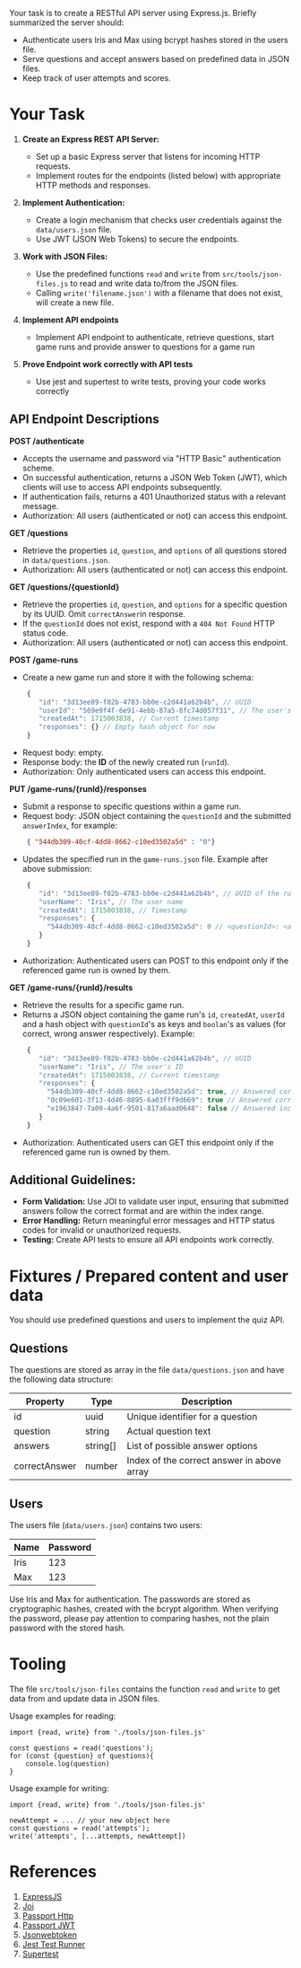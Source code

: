 Your task is to create a RESTful API server using Express.js. Briefly summarized the server should:

- Authenticate users Iris and Max using bcrypt hashes stored in the users file.
- Serve questions and accept answers based on predefined data in JSON files.
- Keep track of user attempts and scores.

# Your Task

1. **Create an Express REST API Server:**
   - Set up a basic Express server that listens for incoming HTTP requests.
   - Implement routes for the endpoints (listed below) with appropriate HTTP methods and responses.

2. **Implement Authentication:**
   - Create a login mechanism that checks user credentials against the `data/users.json` file.
   - Use JWT (JSON Web Tokens) to secure the endpoints.

3. **Work with JSON Files:**
   - Use the predefined functions `read` and `write` from `src/tools/json-files.js` to read and write data to/from the JSON files.
   - Calling `write('filename.json')` with a filename that does not exist, will create a new file.

4. **Implement API endpoints**
   - Implement API endpoint to authenticate, retrieve questions, start game runs 
     and provide answer to questions for a game run

5. **Prove Endpoint work correctly with API tests**
   - Use jest and supertest to write tests, proving your code works correctly 

## API Endpoint Descriptions

**POST /authenticate**
  - Accepts the username and password via "HTTP Basic" authentication scheme.
  - On successful authentication, returns a JSON Web Token (JWT), which clients will use to access API endpoints subsequently.
  - If authentication fails, returns a 401 Unauthorized status with a relevant message.
  - Authorization: All users (authenticated or not) can access this endpoint.

**GET /questions**
 - Retrieve the properties `id`, `question`, and `options` of all questions stored in `data/questions.json`.
 - Authorization: All users (authenticated or not) can access this endpoint.

**GET /questions/{questionId}**
 - Retrieve the properties `id`, `question`, and `options` for a specific question by its UUID. Omit `correctAnswer`in response.
 - If the `questionId` does not exist, respond with a `404 Not Found` HTTP status code.
 - Authorization: All users (authenticated or not) can access this endpoint.

**POST /game-runs**
 - Create a new game run and store it with the following schema:
     ```js
      {
         "id": "3d13ee89-f02b-4783-bb0e-c2d441a62b4b", // UUID
         "userId": "569e9f4f-6e91-4ebb-87a5-8fc74d057f31", // The user's ID
         "createdAt": 1715003838, // Current timestamp
         "responses": {} // Empty hash object for now
      }
      ```
 - Request body: empty.
 - Response body: the **ID** of the newly created run (`runId`).
 - Authorization: Only authenticated users can access this endpoint.
   
**PUT /game-runs/{runId}/responses**
  - Submit a response to specific questions within a game run.
  - Request body: JSON object containing the `questionId` and the submitted `answerIndex`, for example:
     ```json
      { "544db309-40cf-4dd8-8662-c10ed3502a5d" : "0"}
      ```
  - Updates the specified run in the `game-runs.json` file. Example after above submission:
      ```js
       {
          "id": "3d13ee89-f02b-4783-bb0e-c2d441a62b4b", // UUID of the run
          "userName": "Iris", // The user name
          "createdAt": 1715003838, // Timestamp
          "responses": {
            "544db309-40cf-4dd8-8662-c10ed3502a5d": 0 // <questionId>: <answerIndex>
          }
       }
       ```
  - Authorization: Authenticated users can POST to this endpoint only if the referenced game run is owned by them.
   
**GET /game-runs/{runId}/results**
  - Retrieve the results for a specific game run.
  - Returns a JSON object containing the game run's `id`, `createdAt`, `userId` and a hash object with `questionId`'s as keys and `boolan`'s as values (for correct, wrong answer respectively). Example:
      ```js
       {
          "id": "3d13ee89-f02b-4783-bb0e-c2d441a62b4b", // UUID
          "userName": "Iris", // The user's ID
          "createdAt": 1715003838, // Current timestamp
          "responses": {
            "544db309-40cf-4dd8-8662-c10ed3502a5d": true, // Answered correctly
            "0c09e601-3f13-4d46-8895-6a03fff9d669": true // Answered correctly
            "e1963847-7a09-4a6f-9501-817a6aad0648": false // Answered incorrectly
          }
       }
       ```
  - Authorization: Authenticated users can GET this endpoint only if the referenced game run is owned by them.

## Additional Guidelines:

- **Form Validation:** Use JOI to validate user input, ensuring that submitted answers follow the correct format and are within the index range.
- **Error Handling:** Return meaningful error messages and HTTP status codes for invalid or unauthorized requests.
- **Testing:** Create API tests to ensure all API endpoints work correctly.

# Fixtures / Prepared content and user data

You should use predefined questions and users to implement the quiz API. 

## Questions

The questions are stored as array in the file `data/questions.json` and have the following data structure:

| Property      | Type     | Description                                |
|---------------|----------|--------------------------------------------|
| id            | uuid     | Unique identifier for a question           |
| question      | string   | Actual question text                       |
| answers       | string[] | List of possible answer options            |
| correctAnswer | number   | Index of the correct answer in above array |

## Users

The users file (`data/users.json`) contains two users:

| Name | Password |
|------|----------|
| Iris | 123      |
| Max  | 123      |

Use Iris and Max for authentication. The passwords are stored as cryptographic hashes, created with the bcrypt algorithm.
When verifying the password, please pay attention to comparing hashes, not the plain password with the stored hash.

# Tooling

The file `src/tools/json-files` contains the function `read` and `write` to get data from and update data in JSON files.

Usage examples for reading:

    import {read, write} from './tools/json-files.js'

    const questions = read('questions'); 
    for (const {question} of questions){
        console.log(question)
    }

Usage example for writing:

    import {read, write} from './tools/json-files.js'
    
    newAttempt = ... // your new object here
    const questions = read('attempts');
    write('attempts', [...attempts, newAttempt])

# References

1. [ExpressJS](https://expressjs.com/)
2. [Joi](https://joi.dev/api/?v=17.13.0)
2. [Passport Http](https://www.passportjs.org/packages/passport-http/)
3. [Passport JWT](https://www.passportjs.org/packages/passport-jwt/)
4. [Jsonwebtoken](https://www.npmjs.com/package/jsonwebtoken)
5. [Jest Test Runner](https://jestjs.io/)
6. [Supertest](https://github.com/ladjs/supertest)

